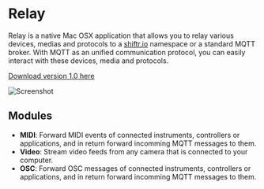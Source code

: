 # Relay

Relay is a native Mac OSX application that allows you to relay various devices, medias and protocols to a [shiftr.io](https://shiftr.io) namespace or a standard MQTT broker. With MQTT as an unified communication protocol, you can easily interact with these devices, media and protocols.

[Download version 1.0 here](https://github.com/shiftr-io/relay/releases/download/v1.0/Relay.app.zip)

![Screenshot](http://joel-github-static.s3.amazonaws.com/shiftr-io-relay/app.png)

## Modules

* **MIDI**: Forward MIDI events of connected instruments, controllers or applications, and in return forward incomming MQTT messages to them.
* **Video**: Stream video feeds from any camera that is connected to your computer.
* **OSC**: Forward OSC messages of connected instruments, controllers or applications, and in return forward incomming MQTT messages to them.

